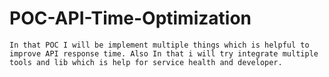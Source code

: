 # POC-API-Time-Optimization
    In that POC I will be implement multiple things which is helpful to improve API response time. Also In that i will try integrate multiple tools and lib which is help for service health and developer.
